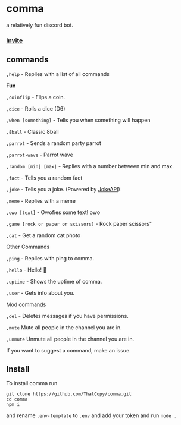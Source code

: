 # comma
a relatively fun discord bot.

### [Invite](https://discord.com/api/oauth2/authorize?client_id=749193946046922823&permissions=4648000&scope=bot)

## commands

`,help` - Replies with a list of all commands

**Fun**

`,coinflip` - Flips a coin.

`,dice` - Rolls a dice (D6)

`,when [something]` - Tells you when something will happen

`,8ball` - Classic 8ball

`,parrot` - Sends a random party parrot

`,parrot-wave` - Parrot wave 

`,random [min] [max]` - Replies with a number between min and max.

`,fact` - Tells you a random fact

`,joke` - Tells you a joke. (Powered by [JokeAPI](https://jokeapi.dev))

`,meme` - Replies with a meme

`,owo [text]` - Owofies some text! owo

`,game [rock or paper or scissors]` - Rock paper scissors"

`,cat` - Get a random cat photo

Other Commands

`,ping` - Replies with ping to comma.

`,hello` - Hello! 👋

`,uptime` - Shows the uptime of comma.

`,user` - Gets info about you.

Mod commands

`,del` - Deletes messages if you have permissions.

`,mute` Mute all people in the channel you are in.

`,unmute` Unmute all people in the channel you are in.


If you want to suggest a command, make an issue.

## Install
To install comma run
```
git clone https://github.com/ThatCopy/comma.git
cd comma
npm i
```
and rename `.env-template` to `.env` and add your token and run `node .`
